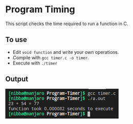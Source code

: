 # Program Timing
This script checks the time required to run a function in C.


## To use
* Edit `void function` and write your own operations.
* Compile with `gcc timer.c -o timer`.
* Execute with `./timer`


## Output
![output](output.png)
